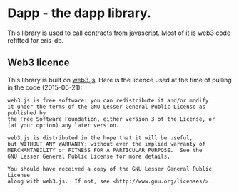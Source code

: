 # Dapp - the dapp library.

This library is used to call contracts from javascript. Most of it is web3 code refitted for eris-db.

## Web3 licence

This library is built on [web3.js](https://github.com/ethereum/web3.js). Here is the licence used at the time of pulling in the code (2015-06-21):

```
web3.js is free software: you can redistribute it and/or modify
it under the terms of the GNU Lesser General Public License as published by
the Free Software Foundation, either version 3 of the License, or
(at your option) any later version.

web3.js is distributed in the hope that it will be useful,
but WITHOUT ANY WARRANTY; without even the implied warranty of
MERCHANTABILITY or FITNESS FOR A PARTICULAR PURPOSE.  See the
GNU Lesser General Public License for more details.

You should have received a copy of the GNU Lesser General Public License
along with web3.js.  If not, see <http://www.gnu.org/licenses/>.
```